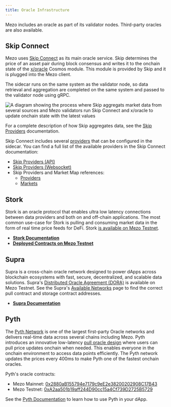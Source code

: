 ```yaml
---
title: Oracle Infrastructure
---
```


Mezo includes an oracle as part of its validator nodes. Third-party oracles are also available.

## Skip Connect

Mezo uses [Skip Connect](https://github.com/skip-mev/connect) as its main oracle service. Skip determines the price of an asset pair during block consensus and writes it to the onchain state of the [x/oracle](https://github.com/skip-mev/connect/tree/main/x/oracle) Cosmos module. This module is provided by Skip and it is plugged into the Mezo client.

The sidecar runs on the same system as the validator node, so data retrieval and aggregation are completed on the same system and passed to the validator node using gRPC.

![A diagram showing the process where Skip aggregats market data from several sources and Mezo validators run Skip Connect and x/oracle to update onchain state with the latest values](/docs/images/oracle/mezo-oracle.avif)

For a complete description of how Skip aggregates data, see the [Skip Providers](https://github.com/skip-mev/connect/blob/main/cmd/constants/providers.go) documentation.

Skip Connect includes several [providers](https://github.com/skip-mev/connect/blob/main/providers/README.md) that can be configured in the sidecar. You can find a full list of the available providers in the Skip Connect documentation:

- [Skip Providers (API)](https://github.com/skip-mev/connect/blob/main/providers/apis/README.md)
- [Skip Providers (Websocket)](https://github.com/skip-mev/connect/blob/main/providers/websockets/README.md)
- Skip Providers and Market Map references:
    - [Providers](https://github.com/skip-mev/connect/blob/main/cmd/constants/providers.go)
    - [Markets](https://github.com/skip-mev/connect/blob/main/cmd/constants/marketmaps/markets.go)

## Stork

Stork is an oracle protocol that enables ultra low latency connections between data providers and both on and off-chain applications. The most common use-case for Stork is pulling and consuming market data in the form of real time price feeds for DeFi. Stork [is available on Mezo Testnet](https://docs.stork.network/resources/contract-addresses/evm#mezo).

- **[Stork Documentation](https://docs.stork.network/)**
- **[Deployed Contracts on Mezo Testnet](https://docs.stork.network/resources/contract-addresses/evm#mezo)**

## Supra 

Supra is a cross-chain oracle network designed to power dApps across blockchain ecosystems with fast, secure, decentralized, and scalable data solutions. Supra's [Distributed Oracle Agreement (DORA)](https://docs.supra.com/oracles/data-feeds#distributed-oracle-agreement-dora) is available on Mezo Testnet. See the Supra's [Available Networks](https://docs.supra.com/oracles/data-feeds/pull-oracle/networks) page to find the correct pull contract and storage contract addresses.

- **[Supra Documentation](https://docs.supra.com/)**
​
## Pyth

The [Pyth Network](https://pyth.network/) is one of the largest first-party Oracle networks and delivers real-time data across several chains including Mezo. Pyth introduces an innovative low-latency [pull oracle design](https://docs.pyth.network/documentation/pythnet-price-feeds/on-demand) where users can pull price updates onchain when needed. This enables everyone in the onchain environment to access data points efficiently. The Pyth network updates the prices every 400ms to make Pyth one of the fastest onchain oracles.

Pyth's oracle contracts:
- Mezo Mainnet: [0x2880aB155794e7179c9eE2e38200202908C17B43](https://explorer.mezo.org/address/0x2880aB155794e7179c9eE2e38200202908C17B43)
- Mezo Testnet: [0xA2aa501b19aff244D90cc15a4Cf739D2725B5729](https://explorer.test.mezo.org/address/0xA2aa501b19aff244D90cc15a4Cf739D2725B5729)

See the [Pyth Documentation](https://docs.pyth.network/home) to learn how to use Pyth in your dApp.